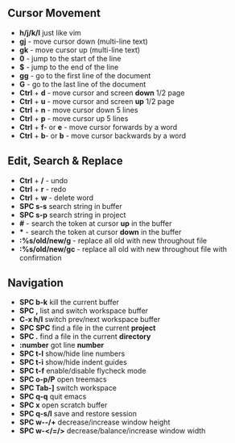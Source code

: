 ## Cursor Movement
* **h/j/k/l** just like vim
* **gj** - move cursor down (multi-line text)
* **gk** - move cursor up (multi-line text)
* **0** - jump to the start of the line
* **$** - jump to the end of the line
* **gg** - go to the first line of the document
* **G** - go to the last line of the document
* **Ctrl** + **d** - move cursor and screen **down** 1/2 page
* **Ctrl** + **u** - move cursor and screen **up** 1/2 page
* **Ctrl** + **n** - move cursor down 5 lines
* **Ctrl** + **p** - move cursor up 5 lines
* **Ctrl** + **f**- or **e** - move cursor forwards by a word
* **Ctrl** + **b**- or **b** - move cursor backwards by a word

## Edit, Search & Replace
* **Ctrl** + **/** - undo
* **Ctrl** + **r** - redo
* **Ctrl** + **w** - delete word
* **SPC s-s** search string in buffer
* **SPC s-p** search string in project
* **#** - search the token at cursor **up** in the buffer
* <b>*</b> - search the token at cursor **down** in the buffer
* **:%s/old/new/g** - replace all old with new throughout file
* **:%s/old/new/gc** - replace all old with new throughout file with confirmation

## Navigation
* **SPC b-k** kill the current buffer
* **SPC ,** list and switch workspace buffer
* **C-x h/l** switch prev/next workspace buffer
* **SPC SPC** find a file in the current **project**
* **SPC .** find a file in the current **directory**
* **:number** got line **number**
* **SPC t-l** show/hide line numbers
* **SPC t-i** show/hide indent guides
* **SPC t-f** enable/disable flycheck mode
* **SPC o-p/P** open treemacs
* **SPC Tab-]** switch workspace
* **SPC q-q** quit emacs
* **SPC x** open scratch buffer
* **SPC q-s/l** save and restore session
* **SPC w--/+** decrease/increase window height
* **SPC w-</=/>** decrease/balance/increase window width
